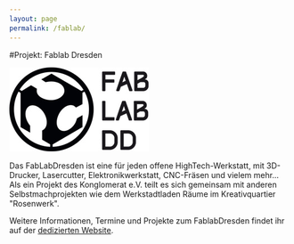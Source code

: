 ```yaml
---
layout: page
permalink: /fablab/
---
```


#Projekt: Fablab Dresden

![img_fr](/img/fablab.jpg)

Das FabLabDresden ist eine für jeden offene HighTech-Werkstatt, mit 3D-Drucker,
Lasercutter, Elektronikwerkstatt, CNC-Fräsen und vielem mehr… Als ein Projekt
des Konglomerat e.V. teilt es sich gemeinsam mit anderen Selbstmachprojekten
wie dem Werkstadtladen Räume im Kreativquartier "Rosenwerk".

Weitere Informationen, Termine und Projekte zum FablabDresden findet ihr auf
der [dedizierten Website](http://fablabdd.de/).
